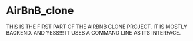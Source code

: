 # AirBnB_clone
THIS IS THE FIRST PART OF THE AIRBNB CLONE PROJECT. IT IS MOSTLY BACKEND. AND YESS!!! IT USES A COMMAND LINE AS ITS INTERFACE.

